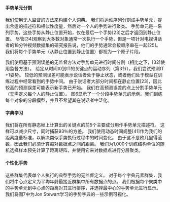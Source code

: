 #### 手势单元分割
我们使用无人监督的方法来构建个人词典。 我们将运动序列分割成手势单元，提出合适的描述符和相似性度量，然后对一个人的手势进行聚类。
手势单元是一系列手势，这些手势从静止位置开始，仅在最后一个手势[23]之后才返回到静止位置。 尽管[34]观察到大多数对象通常一次执行一个手势，但是一项针对电视讲话者的18分钟视频数据集的研究报告说，他们的手势通常会按顺序串在一起[25]。 我们将每个手势单元（从静止位置到静止位置）都视为一个原子片段。

我们使用基于预测误差的无监督方法对手势单元进行时间分割（相比之下，[32]使用监督方法）。 给定从时间t0到tT的关键点的运动序列（第3节），我们尝试预测tT +1姿势。 较低的预测误差可能表示说话者处于静止状态，或者他们处于模型在训练过程中经常看到的手势中间。
由于说话者大部分时间都在静止位置[23]，因此较高的预测误差可能表示新手势已开始。 我们在高预测误差的点上分割手势单元（无需定义每个人的静止位置）。 图6显示了一个分段手势单元的示例。我们训练每个对象的分段模型，并且不希望其在说话者中泛化。

#### 字典学习

我们将在所有静态帧上计算出的关键点的前5个主要成分用作手势单元描述符。 这样可以减少尺寸，同时捕获93％的方差。 我们使用动态时间规整[41]作为我们的距离度量标准，以解决类似手势执行过程中的时间变化。 由于这不是欧几里得范数，因此我们必须计算每对数据点之间的距离。 我们为1,000个训练结构单位的随机选择样本预先计算了距离矩阵，并使用它来对数据点进行分层聚类。

#### 个性化手势

这些群集代表单个人执行的典型手势的无监督定义。 对于每个字典元素群集，我们将中心点定义为平均年龄最接近群集中所有数据点的点。 我们根据每个聚类中的手势单元到中心点的距离对其进行排序，并选择最中心的手势单元进行显示。 我们将图7中为Jon Stewart学习的手势字典的一些示例可视化。